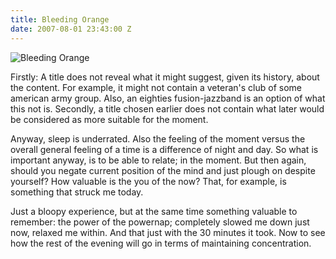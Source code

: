 ```yaml
---
title: Bleeding Orange
date: 2007-08-01 23:43:00 Z
---
```


![Bleeding Orange](/uploads/news_bleedingorange.jpg)

Firstly: A title does not reveal what it might suggest, given its history, about the content.
For example, it might not contain a veteran's club of some american army group. Also, an eighties
fusion-jazzband is an option of what this not is. Secondly, a title chosen earlier does not contain
what later would be considered as more suitable for the moment.

Anyway, sleep is underrated. Also the feeling of the moment versus the overall general feeling of a
time is a difference of night and day. So what is important anyway, is to be able to relate; in the
moment. But then again, should you negate current position of the mind and just plough on despite
yourself? How valuable is the you of the now? That, for example, is something that struck me today.

Just a bloopy experience, but at the same time something valuable to remember: the power of the 
powernap; completely slowed me down just now, relaxed me within. And that just with the 30 minutes
it took. Now to see how the rest of the evening will go in terms of maintaining concentration.